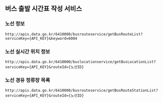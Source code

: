 ## 버스 출발 시간표 작성 서비스

### 노선 정보

```
http://apis.data.go.kr/6410000/busrouteservice/getBusRouteList?serviceKey={API_KEY}&keyword=6004
```

### 노선 실시간 위치 정보

```
http://apis.data.go.kr/6410000/buslocationservice/getBusLocationList?serviceKey={API_KEY}&routeId={노선ID}
```

### 노선 경유 정류장 목록

```
http://apis.data.go.kr/6410000/busrouteservice/getBusRouteStationList?serviceKey={API_KEY}&routeId={노선ID}
```

